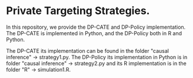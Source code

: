 # Private Targeting Strategies.
In this repository, we provide the DP-CATE and DP-Policy implementation. The DP-CATE is implemented in Python, and the DP-Policy both in R and Python. 

The DP-CATE its implementation can be found in the folder "causal inference" -> strategy1.py. 
The DP-Policy its implementation in Python is in folder "causal inference" -> strategy2.py and its R implementation is in the folder "R" -> simulation1.R.
